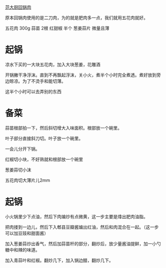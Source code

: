 [范大厨回锅肉](https://www.bilibili.com/video/BV1Xw4m1d7bc?vd_source=386bdb94ff2a430f8d22a6de9755030c&spm_id_from=333.788.videopod.sections)

原本回锅肉使用的是二刀肉，为的就是肥肉多一点，我们就用五花肉就好。

五花肉 300g
蒜苗   2根
红甜椒  半个
葱姜蒜片 微量且薄

# 起锅

凉水下买的一大块五花肉，加入大块葱姜，花雕酒

开锅撇干净浮沫。直到不再飘起浮沫，关小火，煮半个小时完全煮透。煮好放到旁边晾凉。为了不烫手和能切薄。

这半个小时可以去弄别的东西

# 备菜

蒜苗根部拍一下，然后斜切增大入味面积。根部放一个碗里。

叶子部分直接斜刀切。叶子放一个碗里。

一会儿分开下锅。

红椒切小块，不好熟就和根部放一个碗里

葱姜蒜切小沫

五花肉切大薄片儿2mm

# 起锅

小火锅里少下点油，然后下肉煸炒有点微黄，这一步主要是㸆出肥肉油脂。

把肉搂到一边儿，然后下入郫县豆瓣酱煸出红油，然后和肉混合在一起。（这一步可以加豆豉和甜面酱）

加入葱姜蒜炒出香气，然后加蒜苗杆的部分，翻炒后，放少量酱油提鲜，加一小勺糖中和辣的味道。

加入青蒜叶和红椒。翻炒几下，加入锅边醋，翻炒几下。

